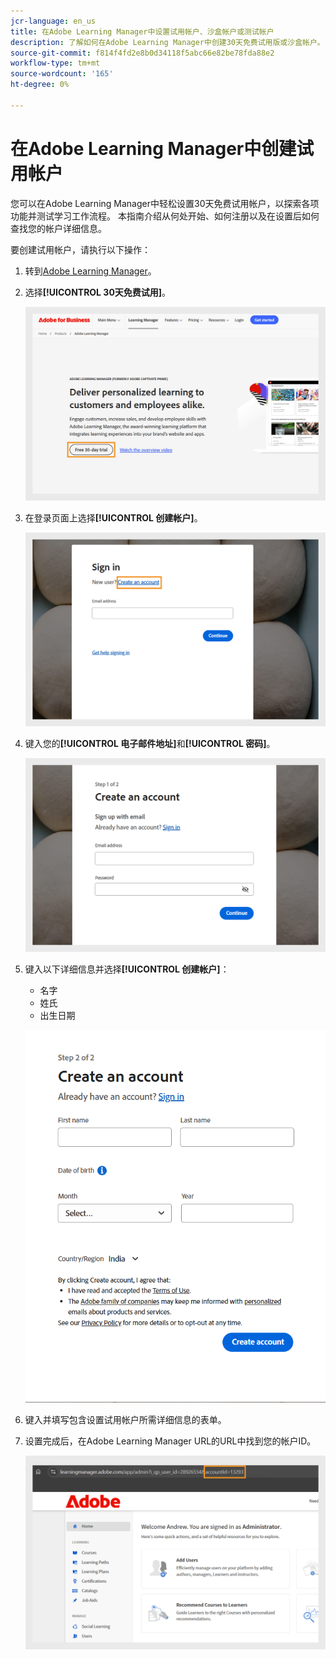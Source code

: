 ```yaml
---
jcr-language: en_us
title: 在Adobe Learning Manager中设置试用帐户、沙盒帐户或测试帐户
description: 了解如何在Adobe Learning Manager中创建30天免费试用版或沙盒帐户。 按照简单的步骤设置您的测试环境并快速开始使用。
source-git-commit: f814f4fd2e8b0d34118f5abc66e82be78fda88e2
workflow-type: tm+mt
source-wordcount: '165'
ht-degree: 0%

---
```



# 在Adobe Learning Manager中创建试用帐户

您可以在Adobe Learning Manager中轻松设置30天免费试用帐户，以探索各项功能并测试学习工作流程。 本指南介绍从何处开始、如何注册以及在设置后如何查找您的帐户详细信息。

要创建试用帐户，请执行以下操作：

1. 转到[Adobe Learning Manager](https://business.adobe.com/products/learning-manager/adobe-learning-manager.html)。
2. 选择&#x200B;**[!UICONTROL 30天免费试用]**。

   ![](assets/free-trial.png)

3. 在登录页面上选择&#x200B;**[!UICONTROL 创建帐户]**。

   ![](assets/create-trial-account.png)

4. 键入您的&#x200B;**[!UICONTROL 电子邮件地址]**&#x200B;和&#x200B;**[!UICONTROL 密码]**。

   ![](assets/type-email.png)

5. 键入以下详细信息并选择&#x200B;**[!UICONTROL 创建帐户]**：
   * 名字
   * 姓氏
   * 出生日期

   ![](assets/more-details.png)

6. 键入并填写包含设置试用帐户所需详细信息的表单。
7. 设置完成后，在Adobe Learning Manager URL的URL中找到您的帐户ID。

   ![](assets/account-id-trial.png)
